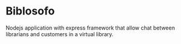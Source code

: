 # Biblosofo
Nodejs application with express framework that allow chat between librarians and customers in a virtual library.
